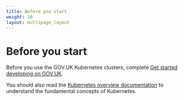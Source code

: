 ```yaml
---
title: Before you start
weight: 10
layout: multipage_layout
---
```


# Before you start

Before you use the GOV.UK Kubernetes clusters, complete [Get started developing on GOV.UK](https://docs.publishing.service.gov.uk/manual/get-started.html).

You should also read the [Kubernetes overview documentation](https://kubernetes.io/docs/concepts/overview/what-is-kubernetes/) to understand the fundamental concepts of Kubernetes.
